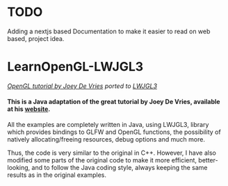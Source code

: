 # TODO
Adding a nextjs based Documentation to make it easier to read on web based, project idea. 


# LearnOpenGL-LWJGL3
*[OpenGL tutorial by Joey De Vries](https://github.com/JoeyDeVries/LearnOpenGL) ported to [LWJGL3](https://www.lwjgl.org/)*
#### This is a Java adaptation of the great tutorial by Joey De Vries, available at his [website](https://learnopengl.com).

All the examples are completely written in Java, using LWJGL3, library which provides bindings to GLFW and OpenGL functions, the possibility of natively allocating/freeing resources, debug options and much more.

Thus, the code is very similar to the original in C++. However, I have also modified some parts of the original code to make it more efficient, better-looking, and to follow the Java coding style, always keeping the same results as in the original examples.

